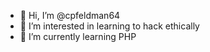 - 👋 Hi, I’m @cpfeldman64
- 👀 I’m interested in learning to hack ethically
- 🌱 I’m currently learning PHP


<!---
cpfeldman64/cpfeldman64 is a ✨ special ✨ repository because its `README.md` (this file) appears on your GitHub profile.
You can click the Preview link to take a look at your changes.
--->
